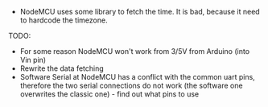 - NodeMCU uses some library to fetch the time. It is bad, because it need to hardcode the timezone.

TODO:
- For some reason NodeMCU won't work from 3/5V from Arduino (into Vin pin)
- Rewrite the data fetching
- Software Serial at NodeMCU has a conflict with the common uart pins, therefore the two serial connections do not work (the software one overwrites the classic one) - find out what pins to use